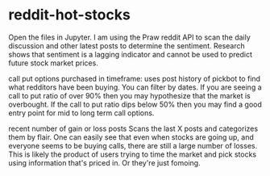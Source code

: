 # reddit-hot-stocks
Open the files in Jupyter. I am using the Praw reddit API to scan the daily discussion and other latest posts to determine the sentiment.
Research shows that sentiment is a lagging indicator and cannot be used to predict future stock market prices.

call put options purchased in timeframe:
uses post history of pickbot to find what redditors have been buying. You can filter by dates. If you are seeing a call to put ratio of over 90% then you may hypothesize that the market is overbought. If the call to put ratio dips below 50% then you may find a good entry point for mid to long term call options.


recent number of gain or loss posts
Scans the last X posts and categorizes them by flair. One can easily see that even when stocks are going up, and everyone seems to be buying calls, there are still a large number of losses. This is likely the product of users trying to time the market and pick stocks using information that's priced in. Or they're just fomoing.
